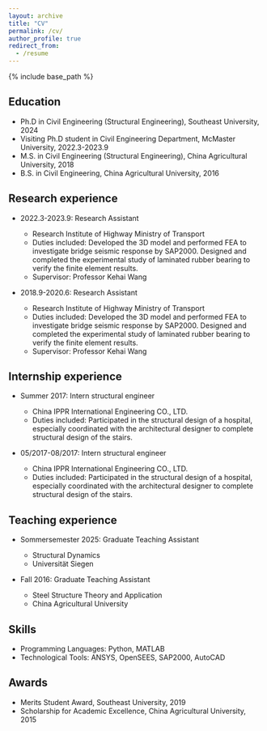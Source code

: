 ```yaml
---
layout: archive
title: "CV"
permalink: /cv/
author_profile: true
redirect_from:
  - /resume
---
```


{% include base_path %}

Education
------
* Ph.D in Civil Engineering (Structural Engineering), Southeast University, 2024
* Visiting Ph.D student in Civil Engineering Department, McMaster University, 2022.3-2023.9
* M.S. in Civil Engineering (Structural Engineering), China Agricultural University, 2018
* B.S. in Civil Engineering, China Agricultural University, 2016

Research experience
------
* 2022.3-2023.9: Research Assistant
  * Research Institute of Highway Ministry of Transport 
  * Duties included: Developed the 3D model and performed FEA to investigate bridge seismic response by SAP2000. Designed and completed the experimental study of laminated rubber bearing to verify the finite element results.
  * Supervisor: Professor Kehai Wang

* 2018.9-2020.6: Research Assistant
  * Research Institute of Highway Ministry of Transport 
  * Duties included: Developed the 3D model and performed FEA to investigate bridge seismic response by SAP2000. Designed and completed the experimental study of laminated rubber bearing to verify the finite element results.
  * Supervisor: Professor Kehai Wang

Internship experience
------
* Summer 2017: Intern structural engineer
  * China IPPR International Engineering CO., LTD. 
  * Duties included:  Participated in the structural design of a hospital, especially coordinated with the architectural designer to complete 
structural design of the stairs.

* 05/2017-08/2017: Intern structural engineer
  * China IPPR International Engineering CO., LTD. 
  * Duties included:  Participated in the structural design of a hospital, especially coordinated with the architectural designer to complete 
structural design of the stairs.

Teaching experience
------
* Sommersemester 2025: Graduate Teaching Assistant
  * Structural Dynamics
  * Universität Siegen

* Fall 2016: Graduate Teaching Assistant
  * Steel Structure Theory and Application
  * China Agricultural University

Skills
------
* Programming Languages: Python, MATLAB 
* Technological Tools: ANSYS, OpenSEES, SAP2000, AutoCAD  

Awards
------
* Merits Student Award, Southeast University, 2019
* Scholarship for Academic Excellence, China Agricultural University, 2015
